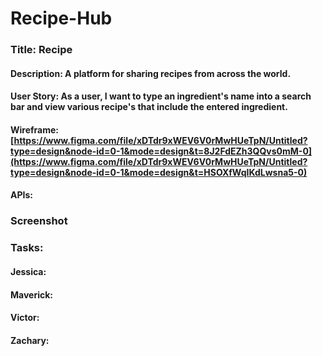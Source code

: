 # Recipe-Hub

### Title: Recipe
#### Description: A platform for sharing recipes from across the world.
#### User Story: As a user, I want to type an ingredient's name into a search bar and view various recipe's that include the entered ingredient.
#### Wireframe: [https://www.figma.com/file/xDTdr9xWEV6V0rMwHUeTpN/Untitled?type=design&node-id=0-1&mode=design&t=8J2FdEZh3QQvs0mM-0](https://www.figma.com/file/xDTdr9xWEV6V0rMwHUeTpN/Untitled?type=design&node-id=0-1&mode=design&t=HSOXfWqIKdLwsna5-0)
#### APIs: 

### Screenshot

### Tasks: 
#### Jessica: 
#### Maverick: 
#### Victor: 
#### Zachary:
